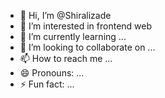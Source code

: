 - 👋 Hi, I’m @Shiralizade
- 👀 I’m interested in frontend web
- 🌱 I’m currently learning ...
- 💞️ I’m looking to collaborate on ...
- 📫 How to reach me ...
- 😄 Pronouns: ...
- ⚡ Fun fact: ...

<!---
Shiralizade/Shiralizade is a ✨ special ✨ repository because its `README.md` (this file) appears on your GitHub profile.
You can click the Preview link to take a look at your changes.
--->
